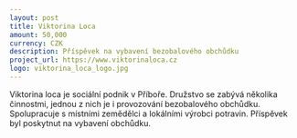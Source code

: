 ```yaml
---
layout: post
title: Viktorina Loca
amount: 50,000
currency: CZK
description: Příspěvek na vybavení bezobalového obchůdku
project_url: https://www.viktorinaloca.cz
logo: viktorina_loca_logo.jpg
---
```


Viktorina loca je sociální podnik v Příboře. Družstvo se zabývá několika činnostmi, jednou z nich je i provozování bezobalového obchůdku. Spolupracuje s místními zemědělci a lokálními výrobci potravin. Příspěvek byl poskytnut na vybavení obchůdku.
